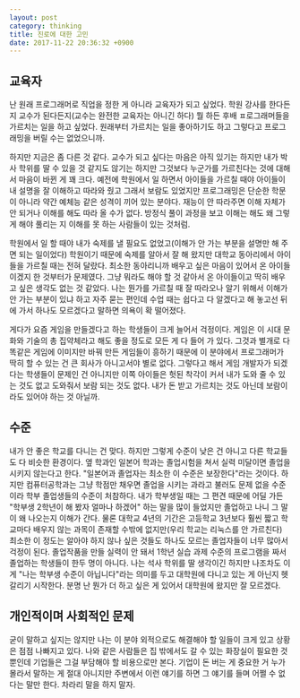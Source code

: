```yaml
---
layout: post
category: thinking
title: 진로에 대한 고민
date: 2017-11-22 20:36:32 +0900
---
```



## 교육자

난 원래 프로그래머로 직업을 정한 게 아니라 교육자가 되고 싶었다. 학원 강사를 한다든지 교수가 된다든지(교수는 완전한 교육자는 아니긴 하다) 뭘 하든 후배 ㅍ로그래머들을 가르치는 일을 하고 싶었다. 원래부터 가르치는 일을 좋아하기도 하고 그렇다고 프로그래밍을 버릴 수는 없었으니까.

하지만 지금은 좀 다른 것 같다. 교수가 되고 싶다는 마음은 아직 있기는 하지만 내가 박사 학위를 딸 수 있을 것 같지도 않기는 하지만 그것보다 누군가를 가르친다는 것에 대해서 마음이 바뀐 게 꽤 크다. 예전에 학원에서 일 하면서 아이들을 가르칠 때야 아이들이 내 설명을 잘 이해하고 따라와 줬고 그래서 보람도 있었지만 프로그래밍은 단순한 학문이 아니라 약간 예체능 같은 성격이 끼어 있는 분야다. 재능이 안 따라주면 이해 자체가 안 되거나 이해를 해도 따라 올 수가 없다. 방정식 풀이 과정을 보고 이해는 해도 왜 그렇게 해야 풀리는 지 이해를 못 하는 사람들이 있는 것처럼.

학원에서 일 할 때야 내가 숙제를 낼 필요도 없었고(이해가 안 가는 부분을 설명만 해 주면 되는 일이었다) 학원이기 때문에 숙제를 알아서 잘 해 왔지만 대학교 동아리에서 아이들을 가르칠 때는 전혀 달랐다. 최소한 동아리니까 배우고 싶은 마음이 있어서 온 아이들이겠지 한 것부터가 문제였다. 그냥 뭐라도 해야 할 것 같아서 온 아이들이고 딱히 배우고 싶은 생각도 없는 것 같았다. 나는 뭔가를 가르칠 때 잘 따라오나 알기 위해서 이해가 안 가는 부분이 있냐 하고 자주 묻는 편인데 수업 때는 쉽다고 다 알겠다고 해 놓고선 뒤에 가서 하나도 모르겠다고 말하면 의욕이 확 떨어졌다.

게다가 요즘 게임을 만들겠다고 하는 학생들이 크게 늘어서 걱정이다. 게임은 이 시대 문화와 기술의 총 집약체라고 해도 좋을 정도로 모든 게 다 들어 가 있다. 그것과 별개로 다 똑같은 게임에 이미지만 바꿔 만든 게임들이 흥하기 때문에 이 분야에서 프로그래머가 딱히 할 수 있는 건 큰 회사가 아니고서야 별로 없다. 그렇다고 해서 게임 개발자가 되겠다는 학생들이 문제인 건 아니지만 이쪽 아이들은 헛된 착각이 커서 내가 도와 줄 수 있는 것도 없고 도와줘서 보람 되는 것도 없다. 내가 돈 받고 가르치는 것도 아닌데 보람이라도 있어야 하는 것 아닐까.


## 수준

내가 안 좋은 학교를 다니는 건 맞다. 하지만 그렇게 수준이 낮은 건 아니고 다른 학교들도 다 비슷한 환경이다. 옆 학과인 일본어 학과는 졸업시험을 쳐서 실력 미달이면 졸업을 시키지 않는다고 한다. "일본어과 졸업자는 최소한 이 수준은 보장한다"라는 것이다. 하지만 컴퓨터공학과는 그냥 학점만 채우면 졸업을 시키는  과라고 불러도 문제 없을 수준이라 학부 졸업생들의 수준이 처참하다. 내가 학부생일 때는 그 편견 때문에 어딜 가든 "학부생 2학년이 해 봤자 얼마나 하겠어" 하는 말을 많이 들었지만 졸업하고 나니 그 말이 왜 나오는지 이해가 간다. 물론 대학교 4년의 기간은 고등학교 3년보다 훨씬 짧고 학교마다 배우지 않는 과목이 존재할 수밖에 없지만(우리 학교는 리눅스를 안 가르친다) 최소한 이 정도는 알아야 하지 않나 싶은 것들도 하나도 모르는 졸업자들이 너무 많아서 걱정이 된다. 졸업작품을 만들 실력이 안 돼서 1학년 실습 과제 수준의 프로그램을 짜서 졸업하는 학생들이 한두 명이 아니다. 나는 석사 학위를 딸 생각이긴 하지만 나조차도 이게 "나는 학부생 수준이 아닙니다"라는 의미를 두고 대학원에 다니고 있는 게 아닌지 헷갈리기 시작한다. 분명 난 뭔가 더 하고 싶은 게 있어서 대학원에 왔지만 잘 모르겠다.


## 개인적이며 사회적인 문제

굳이 말하고 싶지는 않지만 나는 이 분야 외적으로도 해결해야 할 일들이 크게 있고 상황은 점점 나빠지고 있다. 나와 같은 사람들은 집 밖에서도 갈 수 있는 화장실이 필요한 것 뿐인데 기업들은 그걸 부담해야 할 비용으로만 본다. 기업이 돈 버는 게 중요한 거 누가 몰라서 말하는 게 절대 아니지만 주변에서 이런 얘기를 하면 그 얘기를 들며 어쩔 수 없다는 말만 한다. 차라리 말을 하지 말자.
